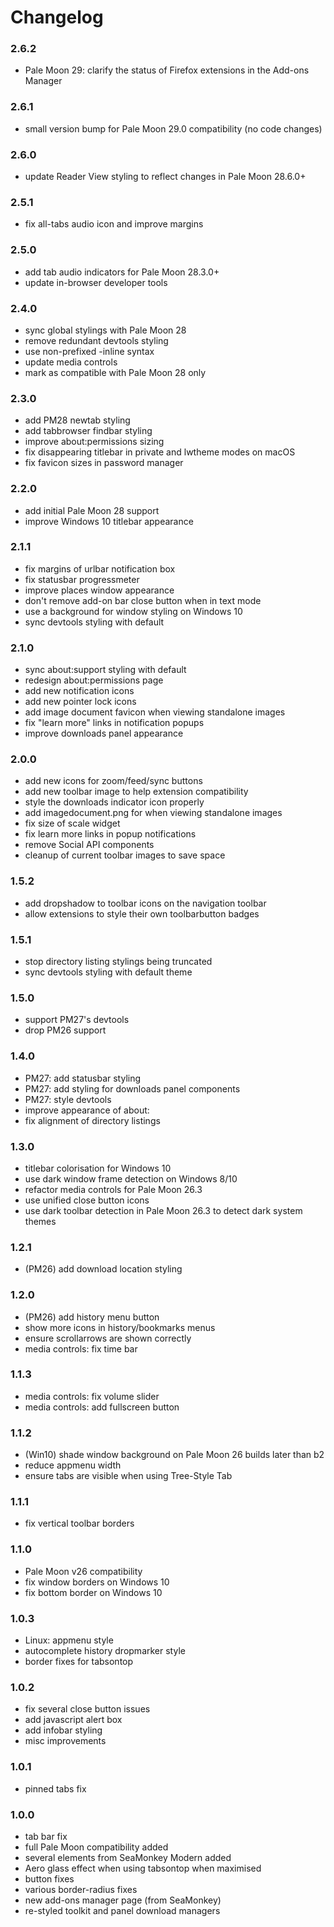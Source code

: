 # Changelog

### 2.6.2
- Pale Moon 29: clarify the status of Firefox extensions in the Add-ons Manager

### 2.6.1
- small version bump for Pale Moon 29.0 compatibility (no code changes)

### 2.6.0
- update Reader View styling to reflect changes in Pale Moon 28.6.0+

### 2.5.1
- fix all-tabs audio icon and improve margins

### 2.5.0
- add tab audio indicators for Pale Moon 28.3.0+
- update in-browser developer tools

### 2.4.0
- sync global stylings with Pale Moon 28
- remove redundant devtools styling
- use non-prefixed -inline syntax
- update media controls
- mark as compatible with Pale Moon 28 only

### 2.3.0
- add PM28 newtab styling
- add tabbrowser findbar styling
- improve about:permissions sizing
- fix disappearing titlebar in private and lwtheme modes on macOS
- fix favicon sizes in password manager

### 2.2.0
- add initial Pale Moon 28 support
- improve Windows 10 titlebar appearance

### 2.1.1
- fix margins of urlbar notification box
- fix statusbar progressmeter
- improve places window appearance
- don't remove add-on bar close button when in text mode
- use a background for window styling on Windows 10
- sync devtools styling with default

### 2.1.0
- sync about:support styling with default
- redesign about:permissions page
- add new notification icons
- add new pointer lock icons
- add image document favicon when viewing standalone images
- fix "learn more" links in notification popups
- improve downloads panel appearance

### 2.0.0
- add new icons for zoom/feed/sync buttons
- add new toolbar image to help extension compatibility
- style the downloads indicator icon properly
- add imagedocument.png for when viewing standalone images
- fix size of scale widget
- fix learn more links in popup notifications
- remove Social API components
- cleanup of current toolbar images to save space

### 1.5.2
- add dropshadow to toolbar icons on the navigation toolbar
- allow extensions to style their own toolbarbutton badges

### 1.5.1
- stop directory listing stylings being truncated
- sync devtools styling with default theme

### 1.5.0
- support PM27's devtools
- drop PM26 support

### 1.4.0
- PM27: add statusbar styling
- PM27: add styling for downloads panel components
- PM27: style devtools
- improve appearance of about:
- fix alignment of directory listings

### 1.3.0
- titlebar colorisation for Windows 10
- use dark window frame detection on Windows 8/10
- refactor media controls for Pale Moon 26.3
- use unified close button icons
- use dark toolbar detection in Pale Moon 26.3 to detect dark system themes

### 1.2.1
- (PM26) add download location styling

### 1.2.0
- (PM26) add history menu button
- show more icons in history/bookmarks menus
- ensure scrollarrows are shown correctly
- media controls: fix time bar

### 1.1.3
- media controls: fix volume slider
- media controls: add fullscreen button

### 1.1.2
- (Win10) shade window background on Pale Moon 26 builds later than b2
- reduce appmenu width
- ensure tabs are visible when using Tree-Style Tab

### 1.1.1
- fix vertical toolbar borders

### 1.1.0
- Pale Moon v26 compatibility
- fix window borders on Windows 10
- fix bottom border on Windows 10

### 1.0.3
- Linux: appmenu style
- autocomplete history dropmarker style
- border fixes for tabsontop

### 1.0.2
- fix several close button issues
- add javascript alert box
- add infobar styling
- misc improvements

### 1.0.1
- pinned tabs fix

### 1.0.0
- tab bar fix
- full Pale Moon compatibility added
- several elements from SeaMonkey Modern added
- Aero glass effect when using tabsontop when maximised
- button fixes
- various border-radius fixes
- new add-ons manager page (from SeaMonkey)
- re-styled toolkit and panel download managers